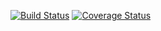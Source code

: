 [![Build Status](https://travis-ci.org/Codelify/backend.svg?branch=master)](https://travis-ci.org/Codelify/backend) [![Coverage Status](https://coveralls.io/repos/github/Codelify/backend/badge.svg?branch=master)](https://coveralls.io/github/Codelify/backend?branch=master)